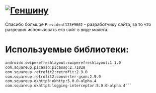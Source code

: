 # [![Геншину](https://img.shields.io/badge/Genshin-blue?style=for-the-badge&logo=genshin&logoColor=white)](https://genshin-journey.ml)
Спасибо большое `Prezident123#9662` - разработчику сайта, за то что разрешил использовать его сайт в виде макета.

# Используемые библиотеки:

```androidx.room:room-runtime:2.4.2
androidx.swiperefreshlayout:swiperefreshlayout:1.1.0
com.squareup.picasso:picasso:2.71828
com.squareup.retrofit2:retrofit:2.9.0
com.squareup.retrofit2:converter-gson:2.9.0
com.squareup.okhttp3:okhttp:5.0.0-alpha.4
com.squareup.okhttp3:logging-interceptor:5.0.0-alpha.4```
